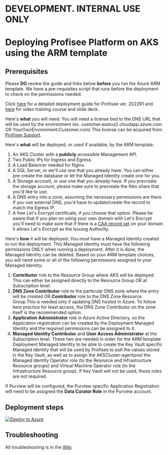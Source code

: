 # DEVELOPMENT.  INTERNAL USE ONLY
# Deploying Profisee Platform on AKS using the ARM template


## Prerequisites

Please **DO** review the guide and links below **before** you run the Azure ARM template. We have a pre-requisites script that runs before the deployment to check on the permissions needed.

Click [here](https://support.profisee.com/wikis/2022_r1_support/deploying_the_AKS_cluster_with_the_arm_template) for a detailed deployment guide for Profisee ver. 2022R1 and [here](https://support.profisee.com/lms/courseinfo?id=00u00000000002b00aM&mode=browsecourses) for video training course and slide deck.


Here's **what** you will need. You will need a license tied to the DNS URL that will be used by the environment (ex. customer.eastus2.cloudapp.azure.com OR YourOwnEnvironment.Customer.com) This license can be acquired from [Profisee Support](https://support.profisee.com/aspx/ProfiseeCustomerHome). 

Here's **what** will be deployed, or used if available, by the ARM template:
1. An AKS Cluster with a **publicly** accessible Management API.
2. Two Public IPs for Ingress and Egress.
3. A Load Balancer needed for Nginx.
4. A SQL Server, or we'll use one that you already have. You can either pre-create the database or let the Managed Identity create one for you.
5. A Storage account, or use one that you already have. If you precreate the storage account, please make sure to precreate the files share that you'd like to use.
6. A DNS entry into a zone, assuming the necessary permissions are there. If you use external DNS, you'd have to update/create the record to match the Egress IP.
7. A free Let's Encrypt certificate, if you choose that option. Please be aware that if you plan on using your own domain with Let's Encrypt you'll need to make sure that if there is a [CAA record set](https://letsencrypt.org/docs/caa/) on your domain it allows Let's Encrypt as the Issuing Authority.

Here's **how** it will be deployed. You must have a Managed Identity created to run the deployment. This Managed Identity must have the following permissions ONLY when running a deployment. After it is done, the Managed Identity can be deleted. Based on your ARM template choices, you will need some or all of the following permissions assigned to your Managed Identity:
1. **Contributor** role to the Resource Group where AKS will be deployed. This can either be assigned directly to the Resource Group OR at Subscription level.
2. **DNS Zone Contributor** role to the particular DNS zone where the entry will be created OR **Contributor** role to the DNS Zone Resource Group.This is needed only if updating DNS hosted in Azure. To follow best practice for least access, the DNS Zone Contributor on the zone itself is the recommended option.
3. **Application Administrator** role in Azure Active Directory, so the Application registration can be created by the Deployment Managed Identity and the required permissions can be assigned to it.
4. **Managed Identity Contributor** and **User Access Administrator** at the Subscription level. These two are needed in order for the ARM template Deployment Managed Identity to be able to create the Key Vault specific Managed Identity that will be used by Profisee to pull the values stored in the Key Vault, as well as to assign the AKSCluster-agentpool the Managed Identity Operator role (to the Resource and Infrastructure Resource groups) and Virtual Machine Operator role (to the Infrastructure Resource group). If Key Vault will not be used, these roles are not required.

If Purview will be configured, the Purview specific Application Registration will need to be assigned the **Data Curator Role** in the Purview account.

    
## Deployment steps

[![Deploy to Azure](https://aka.ms/deploytoazurebutton)](https://portal.azure.com/#create/Microsoft.Template/uri/https%3A%2F%2Fraw.githubusercontent.com%2Fprofiseeadmin%2Fkubernetes%2Fmaster%2FAzure-ARM%2Fazuredeploy.json/createUIDefinitionUri/https%3A%2F%2Fraw.githubusercontent.com%2Fprofiseeadmin%2Fkubernetes%2Fmaster%2FAzure-ARM%2FcreateUIDefinition.json)

## Troubleshooting

All troubleshooting is in the [Wiki](https://github.com/profisee/kubernetes/wiki)

